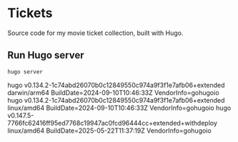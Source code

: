 # Tickets

Source code for my movie ticket collection, built with Hugo.

## Run Hugo server

`hugo server`

hugo v0.134.2-1c74abd26070b0c12849550c974a9f3f1e7afb06+extended darwin/arm64 BuildDate=2024-09-10T10:46:33Z VendorInfo=gohugoio
hugo v0.134.2-1c74abd26070b0c12849550c974a9f3f1e7afb06+extended linux/amd64 BuildDate=2024-09-10T10:46:33Z VendorInfo=gohugoio
hugo v0.147.5-7766fc62416ff95ed7768c19947ac0fcd96444cc+extended+withdeploy linux/amd64 BuildDate=2025-05-22T11:37:19Z VendorInfo=gohugoio
